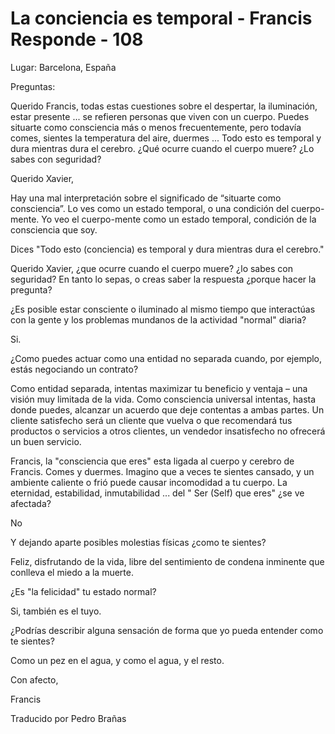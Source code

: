 # La conciencia es temporal - Francis Responde  - 108

Lugar: Barcelona, Espa&ntilde;a

Preguntas:

Querido Francis, todas estas cuestiones sobre el despertar, la iluminaci&oacute;n, estar presente ... se refieren personas que viven con un cuerpo. Puedes situarte como consciencia m&aacute;s o menos frecuentemente, pero todav&iacute;a comes, sientes la temperatura del aire, duermes ... Todo esto es temporal y dura mientras dura el cerebro. &iquest;Qu&eacute; ocurre cuando el cuerpo muere? &iquest;Lo sabes con seguridad?

Querido Xavier,

Hay una mal interpretaci&oacute;n sobre el significado de &ldquo;situarte como consciencia&rdquo;. Lo ves como un estado temporal, o una condici&oacute;n del cuerpo-mente. Yo veo el cuerpo-mente como un estado temporal, condici&oacute;n de la consciencia que soy.

Dices &quot;Todo esto (conciencia) es temporal y dura mientras dura el cerebro.&quot;

Querido Xavier, &iquest;que ocurre cuando el cuerpo muere? &iquest;lo sabes con seguridad? En tanto lo sepas, o creas saber la respuesta &iquest;porque hacer la pregunta?

&iquest;Es posible estar consciente o iluminado al mismo tiempo que interact&uacute;as con la gente y los problemas mundanos de la actividad &quot;normal&quot; diaria?

Si.

&iquest;Como puedes actuar como una entidad no separada cuando, por ejemplo, est&aacute;s negociando un contrato?

Como entidad separada, intentas maximizar tu beneficio y ventaja &ndash; una visi&oacute;n muy limitada de la vida. Como consciencia universal intentas, hasta donde puedes, alcanzar un acuerdo que deje contentas a ambas partes. Un cliente satisfecho ser&aacute; un cliente que vuelva o que recomendar&aacute; tus productos o servicios a otros clientes, un vendedor insatisfecho no ofrecer&aacute; un buen servicio.

Francis, la &quot;consciencia que eres&quot; esta ligada al cuerpo y cerebro de Francis. Comes y duermes. Imagino que a veces te sientes cansado, y un ambiente caliente o fri&oacute; puede causar incomodidad a tu cuerpo. La eternidad, estabilidad, inmutabilidad ... del &quot; Ser (Self) que eres&quot; &iquest;se ve afectada?

No

Y dejando aparte posibles molestias f&iacute;sicas &iquest;como te sientes?

Feliz, disfrutando de la vida, libre del sentimiento de condena inminente que conlleva el miedo a la muerte.

&iquest;Es &quot;la felicidad&quot; tu estado normal?

Si, tambi&eacute;n es el tuyo.

&iquest;Podr&iacute;as describir alguna sensaci&oacute;n de forma que yo pueda entender como te sientes?

Como un pez en el agua, y como el agua, y el resto.

Con afecto,

Francis

Traducido por Pedro Bra&ntilde;as

